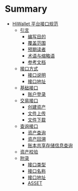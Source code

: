 # Summary

<!-- * [HiWallet 平台接口规范](README.md) -->
* [HiWallet 平台接口规范](README.md)
    * [引言](javascript:;)
        * [编写目的](chapter1/section1.1.1.md)
        * [覆盖范围](chapter1/section1.1.2.md)
        * [预期读者](chapter1/section1.1.3.md)
        * [术语与缩略语](chapter1/section1.1.4.md)
        * [参考文档](chapter1/section1.1.5.md)
    * [接口方式](javascript:;)
        * [接口说明](chapter1/section2.1.md)
        * [接口地址](chapter1/section2.2.md)
    * [基础接口](javascript:;)
        * [账户登录](chapter1/section3.1.1.md)
            <!-- * [接口描述](chapter1/section3.1.1.md)
                * [接口定义](javascript:;)
                * [登陆请求报文](chapter1/section3.1.2.1.md)
                * [登陆响应报文](chapter1/section3.1.2.2.md) -->
    * [交易接口](javascript:;)
        * [创建资产](chapter1/section4.1.1.md)
            <!-- * [接口描述](chapter1/section4.1.1.md)
                * [接口定义](javascript:;)
                * [请求报文](chapter1/section4.1.2.md)
                * [响应报文](chapter1/section4.1.2.2.md) -->
        * [文件上传](chapter1/section4.2.1.md)
            <!-- * [接口描述](chapter1/section4.2.1.md)
                * [接口定义](javascript:;)
                * [请求报文](chapter1/section4.2.2.md)
                * [响应报文](chapter1/section4.2.2.2.md) -->
        * [文件下载](chapter1/section4.3.1.md)
            <!-- * [接口描述](chapter1/section4.3.1.md)
                * [接口定义](javascript:;)
                * [请求报文](chapter1/section4.3.2.md)
                * [响应报文](chapter1/section4.3.2.2.md) -->
    * [查询接口](javascript:;)
        * [资产查询](chapter1/section5.1.1.md)
            <!-- * [接口描述](chapter1/section5.1.1.md)
                * [接口定义](javascript:;)
                * [请求报文](chapter1/section5.1.2.md)
                * [响应报文](chapter1/section5.1.2.2.md) -->
        * [资产回溯](chapter1/section5.2.1.md)
            <!-- * [接口描述](chapter1/section5.2.1.md)
                * [接口定义](javascript:;)
                * [请求报文](chapter1/section5.2.2.md)
                * [响应报文](chapter1/section5.2.2.2.md) -->
        * [账本共享存储信息查询](chapter1/section5.3.1.md)
            <!-- * [接口描述](chapter1/section5.3.1.md)
                * [接口定义](javascript:;)
                * [请求报文](chapter1/section5.3.2.md)
                * [响应报文](chapter1/section5.3.2.2.md) -->
    * [资产校验](chapter1/section6.1.md)
        <!-- * [接口描述](chapter1/section6.1.md)
            * [接口定义](javascript:;)
            * [请求报文](chapter1/section6.2.md)
            * [响应报文](chapter1/section6.2.2.md) -->
    * [附录](javascript:;)
        * [接口类型](chapter1/section7.1.md)
        * [接口名称](chapter1/section7.2.md)
        * [接口地址](chapter1/section7.3.md)
        * [ASSET](chapter1/section7.4.md)

